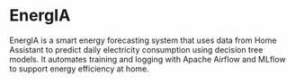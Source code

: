 # EnergIA
EnergIA is a smart energy forecasting system that uses data from Home Assistant to predict daily electricity consumption using decision tree models. It automates training and logging with Apache Airflow and MLflow to support energy efficiency at home.
